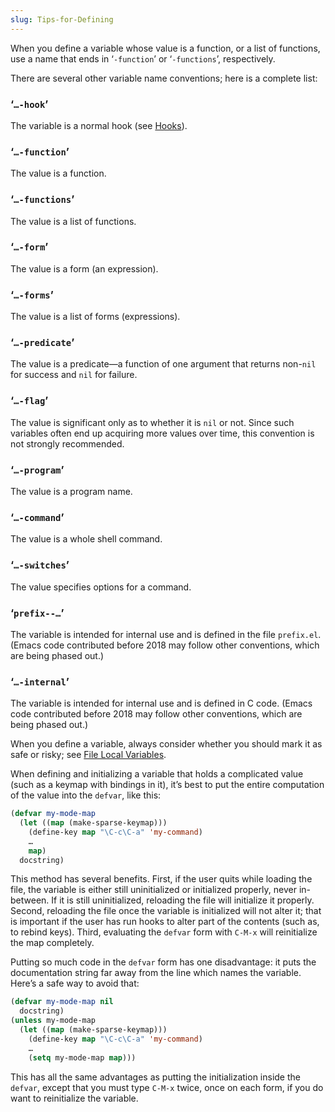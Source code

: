 ```yaml
---
slug: Tips-for-Defining
---
```


When you define a variable whose value is a function, or a list of functions, use a name that ends in ‘`-function`’ or ‘`-functions`’, respectively.

There are several other variable name conventions; here is a complete list:

### ‘`…-hook`’

The variable is a normal hook (see [Hooks](/docs/elisp/Hooks)).

### ‘`…-function`’

The value is a function.

### ‘`…-functions`’

The value is a list of functions.

### ‘`…-form`’

The value is a form (an expression).

### ‘`…-forms`’

The value is a list of forms (expressions).

### ‘`…-predicate`’

The value is a predicate—a function of one argument that returns non-`nil` for success and `nil` for failure.

### ‘`…-flag`’

The value is significant only as to whether it is `nil` or not. Since such variables often end up acquiring more values over time, this convention is not strongly recommended.

### ‘`…-program`’

The value is a program name.

### ‘`…-command`’

The value is a whole shell command.

### ‘`…-switches`’

The value specifies options for a command.

### ‘`prefix--…`’

The variable is intended for internal use and is defined in the file `prefix.el`. (Emacs code contributed before 2018 may follow other conventions, which are being phased out.)

### ‘`…-internal`’

The variable is intended for internal use and is defined in C code. (Emacs code contributed before 2018 may follow other conventions, which are being phased out.)

When you define a variable, always consider whether you should mark it as safe or risky; see [File Local Variables](/docs/elisp/File-Local-Variables).

When defining and initializing a variable that holds a complicated value (such as a keymap with bindings in it), it’s best to put the entire computation of the value into the `defvar`, like this:

```lisp
(defvar my-mode-map
  (let ((map (make-sparse-keymap)))
    (define-key map "\C-c\C-a" 'my-command)
    …
    map)
  docstring)
```

This method has several benefits. First, if the user quits while loading the file, the variable is either still uninitialized or initialized properly, never in-between. If it is still uninitialized, reloading the file will initialize it properly. Second, reloading the file once the variable is initialized will not alter it; that is important if the user has run hooks to alter part of the contents (such as, to rebind keys). Third, evaluating the `defvar` form with `C-M-x` will reinitialize the map completely.

Putting so much code in the `defvar` form has one disadvantage: it puts the documentation string far away from the line which names the variable. Here’s a safe way to avoid that:

```lisp
(defvar my-mode-map nil
  docstring)
(unless my-mode-map
  (let ((map (make-sparse-keymap)))
    (define-key map "\C-c\C-a" 'my-command)
    …
    (setq my-mode-map map)))
```

This has all the same advantages as putting the initialization inside the `defvar`, except that you must type `C-M-x` twice, once on each form, if you do want to reinitialize the variable.
